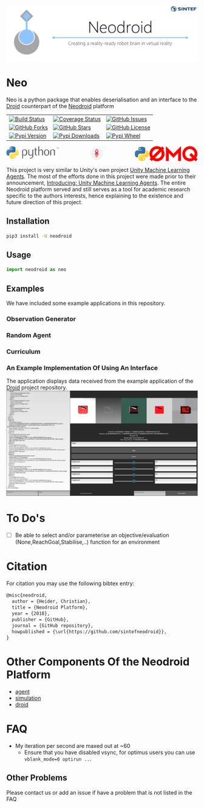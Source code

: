 ![neodroid](.github/images/header.png)

# Neo
Neo is a python package that enables deserialisation and an interface to the [Droid](https://github.com/sintefneodroid/droid) counterpart of the [Neodroid](https://github.com/sintefneodroid) platform

<table>
  <tr>
    <td>
      <a href='https://travis-ci.org/sintefneodroid/neo'>
        <img src='https://travis-ci.org/sintefneodroid/neo.svg?branch=master' alt='Build Status' />
      </a>
    </td>
    <td>
      <a href='https://coveralls.io/github/sintefneodroid/neo?branch=master'>
        <img src='https://coveralls.io/repos/github/sintefneodroid/neo/badge.svg?branch=master' alt='Coverage Status' />
      </a>
    </td>
    <td>
      <a href='https://github.com/sintefneodroid/neo/issues'>
        <img src='https://img.shields.io/github/issues/sintefneodroid/neo.svg?style=flat' alt='GitHub Issues' />
      </a>
    </td>
  </tr>
  <tr>
    <td>
      <a href='https://github.com/sintefneodroid/neo/network'>
        <img src='https://img.shields.io/github/forks/sintefneodroid/neo.svg?style=flat' alt='GitHub Forks' />
      </a>
    </td>
      <td>
      <a href='https://github.com/sintefneodroid/neo/stargazers'>
        <img src='https://img.shields.io/github/stars/sintefneodroid/neo.svg?style=flat' alt='GitHub Stars' />
      </a>
    </td>
      <td>
      <a href='https://github.com/sintefneodroid/neo/blob/master/LICENSE.md'>
        <img src='https://img.shields.io/github/license/sintefneodroid/neo.svg?style=flat' alt='GitHub License' />
      </a>
    </td>
  </tr>
  <tr>
    <td>
      <a href='https://pypi.python.org/pypi/Neodroid'>
        <img src='https://pypip.in/v/neodroid/badge.png' alt='Pypi Version' />
      </a>
    </td>
      <td>
      <a href='https://pypi.python.org/pypi/Neodroid'>
        <img src='https://pypip.in/d/neodroid/badge.png' alt='Pypi Downloads' />
      </a>
    </td>
    <td>
      <a href='https://pypi.python.org/pypi/Neodroid'>
        <img src='https://pypip.in/wheel/neodroid/badge.png' alt='Pypi Wheel' />
      </a>
    </td>
  </tr>
</table>

<p align="center" width="100%">
  <a href="https://www.python.org/">
  <img alt="python" src=".github/images/python.svg" height="40" align="left">
  </a>
  <a href="https://github.com/google/flatbuffers">
  <img alt="flatbuffers" src=".github/images/flatbuffers.svg" height="40"  align="center">
  </a>
  <a href="https://github.com/zeromq/pyzmq" >
  <img alt="pyzmq" src=".github/images/pyzmq.png" height="40" align="right">
  </a>
</p>

This project is very similar to Unity's own project [Unity Machine Learning Agents](https://github.com/Unity-Technologies/ml-agents). The most of the efforts done in this project were made prior to their announcement, [Introducing: Unity Machine Learning Agents](https://blogs.unity3d.com/2017/09/19/introducing-unity-machine-learning-agents/). The entire Neodroid platform served and still serves as a tool for academic research specific to the authors interests, hence explaining to the existence and future direction of this project.

## Installation
```bash
pip3 install -U neodroid
```

## Usage
```py
import neodroid as neo
```

<!---
 ## Features
-->

## Examples
We have included some  example applications in this repository.

### Observation Generator

### Random Agent

### Curriculum

### An Example Implementation Of Using An Interface

The application displays data received from the example application of the [Droid](https://github.com/sintefneodroid/droid) project repository.
![neo](.github/images/neo.png)

<!---
## Screenshots
-->

# To Do's
- [ ] Be able to select and/or parameterise an objective/evaluation (None,ReachGoal,Stabilise,..) function for an environment

# Citation

For citation you may use the following bibtex entry:
````
@misc{neodroid,
  author = {Heider, Christian},
  title = {Neodroid Platform},
  year = {2018},
  publisher = {GitHub},
  journal = {GitHub repository},
  howpublished = {\url{https://github.com/sintefneodroid}},
}
````
# Other Components Of the Neodroid Platform

- [agent](https://github.com/sintefneodroid/agent)
- [simulation](https://github.com/sintefneodroid/simulation)
- [droid](https://github.com/sintefneodroid/droid)

# FAQ
- My iteration per second are maxed out at ~60
  - Ensure that you have disabled vsync, for optimus users you can use ```vblank_mode=0 optirun ..```.

## Other Problems
Please contact us or add an issue if have a problem that is not listed in the FAQ
